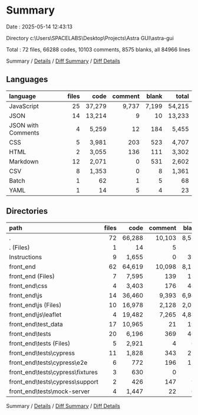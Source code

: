 # Summary

Date : 2025-05-14 12:43:13

Directory c:\\Users\\SPACELABS\\Desktop\\Projects\\Astra GUI\\astra-gui

Total : 72 files,  66288 codes, 10103 comments, 8575 blanks, all 84966 lines

Summary / [Details](details.md) / [Diff Summary](diff.md) / [Diff Details](diff-details.md)

## Languages
| language | files | code | comment | blank | total |
| :--- | ---: | ---: | ---: | ---: | ---: |
| JavaScript | 25 | 37,279 | 9,737 | 7,199 | 54,215 |
| JSON | 14 | 13,214 | 9 | 10 | 13,233 |
| JSON with Comments | 4 | 5,259 | 12 | 184 | 5,455 |
| CSS | 5 | 3,981 | 203 | 523 | 4,707 |
| HTML | 2 | 3,055 | 136 | 111 | 3,302 |
| Markdown | 12 | 2,071 | 0 | 531 | 2,602 |
| CSV | 8 | 1,353 | 0 | 8 | 1,361 |
| Batch | 1 | 62 | 1 | 5 | 68 |
| YAML | 1 | 14 | 5 | 4 | 23 |

## Directories
| path | files | code | comment | blank | total |
| :--- | ---: | ---: | ---: | ---: | ---: |
| . | 72 | 66,288 | 10,103 | 8,575 | 84,966 |
| . (Files) | 1 | 14 | 5 | 4 | 23 |
| Instructions | 9 | 1,655 | 0 | 393 | 2,048 |
| front_end | 62 | 64,619 | 10,098 | 8,178 | 82,895 |
| front_end (Files) | 7 | 7,595 | 139 | 177 | 7,911 |
| front_end\\css | 4 | 3,403 | 176 | 466 | 4,045 |
| front_end\\js | 14 | 36,460 | 9,393 | 6,941 | 52,794 |
| front_end\\js (Files) | 10 | 16,978 | 2,128 | 2,057 | 21,163 |
| front_end\\js\\leaflet | 4 | 19,482 | 7,265 | 4,884 | 31,631 |
| front_end\\test_data | 17 | 10,965 | 21 | 193 | 11,179 |
| front_end\\tests | 20 | 6,196 | 369 | 401 | 6,966 |
| front_end\\tests (Files) | 5 | 2,921 | 4 | 67 | 2,992 |
| front_end\\tests\\cypress | 11 | 1,828 | 343 | 273 | 2,444 |
| front_end\\tests\\cypress\\e2e | 6 | 772 | 196 | 172 | 1,140 |
| front_end\\tests\\cypress\\fixtures | 3 | 630 | 0 | 3 | 633 |
| front_end\\tests\\cypress\\support | 2 | 426 | 147 | 98 | 671 |
| front_end\\tests\\mock-server | 4 | 1,447 | 22 | 61 | 1,530 |

Summary / [Details](details.md) / [Diff Summary](diff.md) / [Diff Details](diff-details.md)